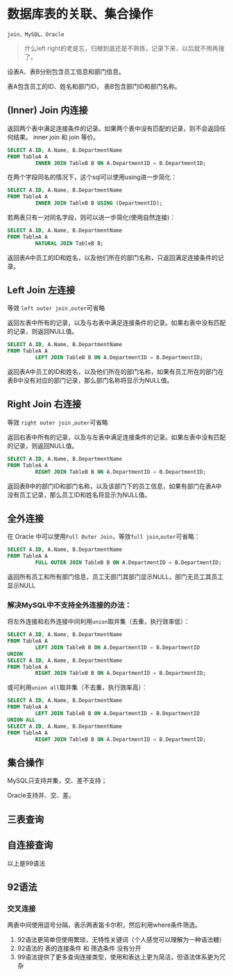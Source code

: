 # 数据库表的关联、集合操作

    join、MySQL、Oracle

> 什么left right的老是忘，归根到底还是不熟练，记录下来，以后就不用再搜了。

设表A、表B分别包含员工信息和部门信息。

表A包含员工的ID、姓名和部门ID，
表B包含部门ID和部门名称。

## (Inner) Join 内连接

返回两个表中满足连接条件的记录。如果两个表中没有匹配的记录，则不会返回任何结果。
inner join 和 join 等价。

```sql
SELECT A.ID, A.Name, B.DepartmentName
FROM TableA A
         INNER JOIN TableB B ON A.DepartmentID = B.DepartmentID;
```

在两个字段同名的情况下，这个sql可以使用using进一步简化：

```sql
SELECT A.ID, A.Name, B.DepartmentName
FROM TableA A
         INNER JOIN TableB B USING (DepartmentID);
```

若两表只有一对同名字段，则可以进一步简化(使用自然连接)：

```sql
SELECT A.ID, A.Name, B.DepartmentName
FROM TableA A
         NATURAL JOIN TableB B;
```

返回表A中员工的ID和姓名，以及他们所在的部门名称，只返回满足连接条件的记录。

## Left Join 左连接

等效 `left outer join` ,`outer`可省略

返回左表中所有的记录，以及与右表中满足连接条件的记录。如果右表中没有匹配的记录，则返回NULL值。

```sql
SELECT A.ID, A.Name, B.DepartmentName
FROM TableA A
         LEFT JOIN TableB B ON A.DepartmentID = B.DepartmentID;
```

返回表A中员工的ID和姓名，以及他们所在的部门名称，如果有员工所在的部门在表B中没有对应的部门记录，那么部门名称将显示为NULL值。

## Right Join 右连接

等效 `right outer join` ,`outer`可省略

返回右表中所有的记录，以及与左表中满足连接条件的记录。如果左表中没有匹配的记录，则返回NULL值。

```sql
SELECT A.ID, A.Name, B.DepartmentName
FROM TableA A
         RIGHT JOIN TableB B ON A.DepartmentID = B.DepartmentID;
```

返回表B中的部门ID和部门名称，以及该部门下的员工信息，如果有部门在表A中没有员工记录，那么员工ID和姓名将显示为NULL值。

## 全外连接

在 Oracle 中可以使用`Full Outer Join`，等效`full join`,`outer`可省略：

```SQL
SELECT A.ID, A.Name, B.DepartmentName
FROM TableA A
         FULL OUTER JOIN TableB B ON A.DepartmentID = B.DepartmentID;
```

返回所有员工和所有部门信息，员工无部门其部门显示NULL，部门无员工其员工显示NULL

### 解决MySQL中不支持全外连接的办法：

将左外连接和右外连接中间利用`union`取并集（去重，执行效率低）：

```sql
SELECT A.ID, A.Name, B.DepartmentName
FROM TableA A
         LEFT JOIN TableB B ON A.DepartmentID = B.DepartmentID
UNION 
SELECT A.ID, A.Name, B.DepartmentName
FROM TableA A
         RIGHT JOIN TableB B ON A.DepartmentID = B.DepartmentID;
```

或可利用`union all`取并集（不去重，执行效率高）：

```sql
SELECT A.ID, A.Name, B.DepartmentName
FROM TableA A
         LEFT JOIN TableB B ON A.DepartmentID = B.DepartmentID
UNION ALL
SELECT A.ID, A.Name, B.DepartmentName
FROM TableA A
         RIGHT JOIN TableB B ON A.DepartmentID = B.DepartmentID;
```

## 集合操作

MySQL只支持并集，交、差不支持；

Oracle支持并、交、差。

## 三表查询

## 自连接查询

以上是99语法

## 92语法

### 交叉连接

两表中间使用逗号分隔，表示两表笛卡尔积，然后利用where条件筛选。

1. 92语法更简单但使用繁琐，无特性关键词（个人感觉可以理解为一种语法糖）
2. 92语法的 表的连接条件 和 筛选条件 没有分开
3. 99语法提供了更多查询连接类型，使用和表达上更为简洁，但语法体系更为冗杂
